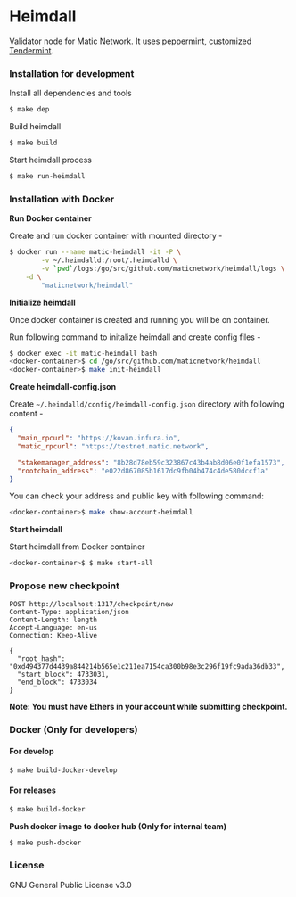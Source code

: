 # Heimdall

Validator node for Matic Network. It uses peppermint, customized [Tendermint](https://github.com/tendermint/tendermint).

### Installation for development

Install all dependencies and tools

```bash
$ make dep
```

Build heimdall

```bash
$ make build
```

Start heimdall process

```bash
$ make run-heimdall
```

### Installation with Docker

**Run Docker container**

Create and run docker container with mounted directory -

```bash
$ docker run --name matic-heimdall -it -P \
		-v ~/.heimdalld:/root/.heimdalld \
		-v `pwd`/logs:/go/src/github.com/maticnetwork/heimdall/logs \
    -d \
		"maticnetwork/heimdall"
```

**Initialize heimdall**

Once docker container is created and running you will be on container.

Run following command to initalize heimdall and create config files -

```bash
$ docker exec -it matic-heimdall bash
<docker-container>$ cd /go/src/github.com/maticnetwork/heimdall
<docker-container>$ make init-heimdall
```

**Create heimdall-config.json**

Create `~/.heimdalld/config/heimdall-config.json` directory with following content -

```json
{
  "main_rpcurl": "https://kovan.infura.io",
  "matic_rpcurl": "https://testnet.matic.network",

  "stakemanager_address": "8b28d78eb59c323867c43b4ab8d06e0f1efa1573",
  "rootchain_address": "e022d867085b1617dc9fb04b474c4de580dccf1a"
}
```

You can check your address and public key with following command:

```bash
<docker-container>$ make show-account-heimdall
```

**Start heimdall**

Start heimdall from Docker container

```bash
<docker-container>$ $ make start-all
```

### Propose new checkpoint

```
POST http://localhost:1317/checkpoint/new
Content-Type: application/json
Content-Length: length
Accept-Language: en-us
Connection: Keep-Alive

{
  "root_hash": "0xd494377d4439a844214b565e1c211ea7154ca300b98e3c296f19fc9ada36db33",
  "start_block": 4733031,
  "end_block": 4733034
}
```

**Note: You must have Ethers in your account while submitting checkpoint.**

### Docker (Only for developers)

#### For develop

```bash
$ make build-docker-develop
```

#### For releases

```bash
$ make build-docker
```

**Push docker image to docker hub (Only for internal team)**

```bash
$ make push-docker
```

### License

GNU General Public License v3.0
